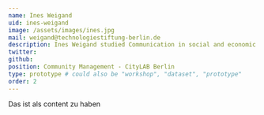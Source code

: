 ```yaml
---
name: Ines Weigand
uid: ines-weigand
image: /assets/images/ines.jpg
mail: weigand@technologiestiftung-berlin.de
description: Ines Weigand studied Communication in social and economic context at the Berlin University of the Arts and feels at home at the interfaces of science, politics, technology and society. For CityLAB Berlin she feeds the communication channels, does networking and keeps the community together.
twitter:
github:
position: Community Management - CityLAB Berlin
type: prototype # could also be "workshop", "dataset", "prototype"
order: 2
---
```


Das ist als content zu haben
